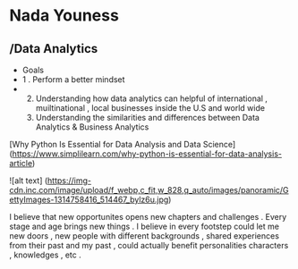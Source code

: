 # Nada Youness

## /Data Analytics 

- Goals
- 1 . Perform a better mindset
- 2. Understanding how data analytics   can helpful of international , muiltinational , local businesses inside the U.S and world wide
  3. Understanding the similarities and differences between Data Analytics & Business Analytics

[Why Python Is Essential for Data Analysis and Data Science] (https://www.simplilearn.com/why-python-is-essential-for-data-analysis-article)

![alt text] (https://img-cdn.inc.com/image/upload/f_webp,c_fit,w_828,q_auto/images/panoramic/GettyImages-1314758416_514467_bylz6u.jpg)


I believe that new opportunites opens new chapters and challenges . Every stage and age brings new things . I believe in every footstep could let me new doors , new people with different backgrounds , shared experiences from their past and my past , could actually benefit personalities characters , knowledges , etc . 

